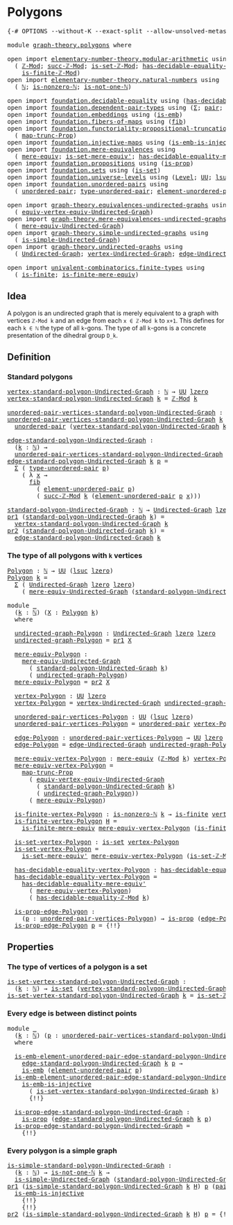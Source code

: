 # Polygons

<pre class="Agda"><a id="21" class="Symbol">{-#</a> <a id="25" class="Keyword">OPTIONS</a> <a id="33" class="Pragma">--without-K</a> <a id="45" class="Pragma">--exact-split</a> <a id="59" class="Pragma">--allow-unsolved-metas</a> <a id="82" class="Symbol">#-}</a>

<a id="87" class="Keyword">module</a> <a id="94" href="graph-theory.polygons.html" class="Module">graph-theory.polygons</a> <a id="116" class="Keyword">where</a>

<a id="123" class="Keyword">open</a> <a id="128" class="Keyword">import</a> <a id="135" href="elementary-number-theory.modular-arithmetic.html" class="Module">elementary-number-theory.modular-arithmetic</a> <a id="179" class="Keyword">using</a>
  <a id="187" class="Symbol">(</a> <a id="189" href="elementary-number-theory.modular-arithmetic.html#3648" class="Function">ℤ-Mod</a><a id="194" class="Symbol">;</a> <a id="196" href="elementary-number-theory.modular-arithmetic.html#5834" class="Function">succ-ℤ-Mod</a><a id="206" class="Symbol">;</a> <a id="208" href="elementary-number-theory.modular-arithmetic.html#4577" class="Function">is-set-ℤ-Mod</a><a id="220" class="Symbol">;</a> <a id="222" href="elementary-number-theory.modular-arithmetic.html#4298" class="Function">has-decidable-equality-ℤ-Mod</a><a id="250" class="Symbol">;</a>
    <a id="256" href="elementary-number-theory.modular-arithmetic.html#4893" class="Function">is-finite-ℤ-Mod</a><a id="271" class="Symbol">)</a>
<a id="273" class="Keyword">open</a> <a id="278" class="Keyword">import</a> <a id="285" href="elementary-number-theory.natural-numbers.html" class="Module">elementary-number-theory.natural-numbers</a> <a id="326" class="Keyword">using</a>
  <a id="334" class="Symbol">(</a> <a id="336" href="elementary-number-theory.natural-numbers.html#1530" class="Datatype">ℕ</a><a id="337" class="Symbol">;</a> <a id="339" href="elementary-number-theory.natural-numbers.html#2011" class="Function">is-nonzero-ℕ</a><a id="351" class="Symbol">;</a> <a id="353" href="elementary-number-theory.natural-numbers.html#2167" class="Function">is-not-one-ℕ</a><a id="365" class="Symbol">)</a>

<a id="368" class="Keyword">open</a> <a id="373" class="Keyword">import</a> <a id="380" href="foundation.decidable-equality.html" class="Module">foundation.decidable-equality</a> <a id="410" class="Keyword">using</a> <a id="416" class="Symbol">(</a><a id="417" href="foundation.decidable-equality.html#1796" class="Function">has-decidable-equality</a><a id="439" class="Symbol">)</a>
<a id="441" class="Keyword">open</a> <a id="446" class="Keyword">import</a> <a id="453" href="foundation.dependent-pair-types.html" class="Module">foundation.dependent-pair-types</a> <a id="485" class="Keyword">using</a> <a id="491" class="Symbol">(</a><a id="492" href="foundation-core.dependent-pair-types.html#515" class="Record">Σ</a><a id="493" class="Symbol">;</a> <a id="495" href="foundation-core.dependent-pair-types.html#588" class="InductiveConstructor">pair</a><a id="499" class="Symbol">;</a> <a id="501" href="foundation-core.dependent-pair-types.html#605" class="Field">pr1</a><a id="504" class="Symbol">;</a> <a id="506" href="foundation-core.dependent-pair-types.html#617" class="Field">pr2</a><a id="509" class="Symbol">)</a>
<a id="511" class="Keyword">open</a> <a id="516" class="Keyword">import</a> <a id="523" href="foundation.embeddings.html" class="Module">foundation.embeddings</a> <a id="545" class="Keyword">using</a> <a id="551" class="Symbol">(</a><a id="552" href="foundation-core.embeddings.html#992" class="Function">is-emb</a><a id="558" class="Symbol">)</a>
<a id="560" class="Keyword">open</a> <a id="565" class="Keyword">import</a> <a id="572" href="foundation.fibers-of-maps.html" class="Module">foundation.fibers-of-maps</a> <a id="598" class="Keyword">using</a> <a id="604" class="Symbol">(</a><a id="605" href="foundation-core.fibers-of-maps.html#942" class="Function">fib</a><a id="608" class="Symbol">)</a>
<a id="610" class="Keyword">open</a> <a id="615" class="Keyword">import</a> <a id="622" href="foundation.functoriality-propositional-truncation.html" class="Module">foundation.functoriality-propositional-truncation</a> <a id="672" class="Keyword">using</a>
  <a id="680" class="Symbol">(</a> <a id="682" href="foundation.functoriality-propositional-truncation.html#1456" class="Function">map-trunc-Prop</a><a id="696" class="Symbol">)</a>
<a id="698" class="Keyword">open</a> <a id="703" class="Keyword">import</a> <a id="710" href="foundation.injective-maps.html" class="Module">foundation.injective-maps</a> <a id="736" class="Keyword">using</a> <a id="742" class="Symbol">(</a><a id="743" href="foundation.injective-maps.html#4586" class="Function">is-emb-is-injective</a><a id="762" class="Symbol">)</a>
<a id="764" class="Keyword">open</a> <a id="769" class="Keyword">import</a> <a id="776" href="foundation.mere-equivalences.html" class="Module">foundation.mere-equivalences</a> <a id="805" class="Keyword">using</a>
  <a id="813" class="Symbol">(</a> <a id="815" href="foundation.mere-equivalences.html#1415" class="Function">mere-equiv</a><a id="825" class="Symbol">;</a> <a id="827" href="foundation.mere-equivalences.html#3474" class="Function">is-set-mere-equiv&#39;</a><a id="845" class="Symbol">;</a> <a id="847" href="foundation.mere-equivalences.html#4013" class="Function">has-decidable-equality-mere-equiv&#39;</a><a id="881" class="Symbol">)</a>
<a id="883" class="Keyword">open</a> <a id="888" class="Keyword">import</a> <a id="895" href="foundation.propositions.html" class="Module">foundation.propositions</a> <a id="919" class="Keyword">using</a> <a id="925" class="Symbol">(</a><a id="926" href="foundation-core.propositions.html#1309" class="Function">is-prop</a><a id="933" class="Symbol">)</a>
<a id="935" class="Keyword">open</a> <a id="940" class="Keyword">import</a> <a id="947" href="foundation.sets.html" class="Module">foundation.sets</a> <a id="963" class="Keyword">using</a> <a id="969" class="Symbol">(</a><a id="970" href="foundation-core.sets.html#1113" class="Function">is-set</a><a id="976" class="Symbol">)</a>
<a id="978" class="Keyword">open</a> <a id="983" class="Keyword">import</a> <a id="990" href="foundation.universe-levels.html" class="Module">foundation.universe-levels</a> <a id="1017" class="Keyword">using</a> <a id="1023" class="Symbol">(</a><a id="1024" href="Agda.Primitive.html#597" class="Postulate">Level</a><a id="1029" class="Symbol">;</a> <a id="1031" href="foundation-core.universe-levels.html#235" class="Primitive">UU</a><a id="1033" class="Symbol">;</a> <a id="1035" href="Agda.Primitive.html#780" class="Primitive">lsuc</a><a id="1039" class="Symbol">;</a> <a id="1041" href="Agda.Primitive.html#764" class="Primitive">lzero</a><a id="1046" class="Symbol">)</a>
<a id="1048" class="Keyword">open</a> <a id="1053" class="Keyword">import</a> <a id="1060" href="foundation.unordered-pairs.html" class="Module">foundation.unordered-pairs</a> <a id="1087" class="Keyword">using</a>
  <a id="1095" class="Symbol">(</a> <a id="1097" href="foundation.unordered-pairs.html#2387" class="Function">unordered-pair</a><a id="1111" class="Symbol">;</a> <a id="1113" href="foundation.unordered-pairs.html#2762" class="Function">type-unordered-pair</a><a id="1132" class="Symbol">;</a> <a id="1134" href="foundation.unordered-pairs.html#3488" class="Function">element-unordered-pair</a><a id="1156" class="Symbol">)</a>

<a id="1159" class="Keyword">open</a> <a id="1164" class="Keyword">import</a> <a id="1171" href="graph-theory.equivalences-undirected-graphs.html" class="Module">graph-theory.equivalences-undirected-graphs</a> <a id="1215" class="Keyword">using</a>
  <a id="1223" class="Symbol">(</a> <a id="1225" href="graph-theory.equivalences-undirected-graphs.html#2222" class="Function">equiv-vertex-equiv-Undirected-Graph</a><a id="1260" class="Symbol">)</a>
<a id="1262" class="Keyword">open</a> <a id="1267" class="Keyword">import</a> <a id="1274" href="graph-theory.mere-equivalences-undirected-graphs.html" class="Module">graph-theory.mere-equivalences-undirected-graphs</a> <a id="1323" class="Keyword">using</a>
  <a id="1331" class="Symbol">(</a> <a id="1333" href="graph-theory.mere-equivalences-undirected-graphs.html#1028" class="Function">mere-equiv-Undirected-Graph</a><a id="1360" class="Symbol">)</a>
<a id="1362" class="Keyword">open</a> <a id="1367" class="Keyword">import</a> <a id="1374" href="graph-theory.simple-undirected-graphs.html" class="Module">graph-theory.simple-undirected-graphs</a> <a id="1412" class="Keyword">using</a>
  <a id="1420" class="Symbol">(</a> <a id="1422" href="graph-theory.simple-undirected-graphs.html#1589" class="Function">is-simple-Undirected-Graph</a><a id="1448" class="Symbol">)</a>
<a id="1450" class="Keyword">open</a> <a id="1455" class="Keyword">import</a> <a id="1462" href="graph-theory.undirected-graphs.html" class="Module">graph-theory.undirected-graphs</a> <a id="1493" class="Keyword">using</a>
  <a id="1501" class="Symbol">(</a> <a id="1503" href="graph-theory.undirected-graphs.html#785" class="Function">Undirected-Graph</a><a id="1519" class="Symbol">;</a> <a id="1521" href="graph-theory.undirected-graphs.html#981" class="Function">vertex-Undirected-Graph</a><a id="1544" class="Symbol">;</a> <a id="1546" href="graph-theory.undirected-graphs.html#1651" class="Function">edge-Undirected-Graph</a><a id="1567" class="Symbol">)</a>

<a id="1570" class="Keyword">open</a> <a id="1575" class="Keyword">import</a> <a id="1582" href="univalent-combinatorics.finite-types.html" class="Module">univalent-combinatorics.finite-types</a> <a id="1619" class="Keyword">using</a>
  <a id="1627" class="Symbol">(</a> <a id="1629" href="univalent-combinatorics.finite-types.html#4138" class="Function">is-finite</a><a id="1638" class="Symbol">;</a> <a id="1640" href="univalent-combinatorics.finite-types.html#7532" class="Function">is-finite-mere-equiv</a><a id="1660" class="Symbol">)</a>
</pre>
## Idea

A polygon is an undirected graph that is merely equivalent to a graph with vertices `ℤ-Mod k` and an edge from each `x ∈ ℤ-Mod k` to `x+1`. This defines for each `k ∈ ℕ` the type of all `k`-gons. The type of all `k`-gons is a concrete presentation of the dihedral group `D_k`.

## Definition

### Standard polygons

<pre class="Agda"><a id="vertex-standard-polygon-Undirected-Graph"></a><a id="2000" href="graph-theory.polygons.html#2000" class="Function">vertex-standard-polygon-Undirected-Graph</a> <a id="2041" class="Symbol">:</a> <a id="2043" href="elementary-number-theory.natural-numbers.html#1530" class="Datatype">ℕ</a> <a id="2045" class="Symbol">→</a> <a id="2047" href="foundation-core.universe-levels.html#235" class="Primitive">UU</a> <a id="2050" href="Agda.Primitive.html#764" class="Primitive">lzero</a>
<a id="2056" href="graph-theory.polygons.html#2000" class="Function">vertex-standard-polygon-Undirected-Graph</a> <a id="2097" href="graph-theory.polygons.html#2097" class="Bound">k</a> <a id="2099" class="Symbol">=</a> <a id="2101" href="elementary-number-theory.modular-arithmetic.html#3648" class="Function">ℤ-Mod</a> <a id="2107" href="graph-theory.polygons.html#2097" class="Bound">k</a>

<a id="unordered-pair-vertices-standard-polygon-Undirected-Graph"></a><a id="2110" href="graph-theory.polygons.html#2110" class="Function">unordered-pair-vertices-standard-polygon-Undirected-Graph</a> <a id="2168" class="Symbol">:</a> <a id="2170" href="elementary-number-theory.natural-numbers.html#1530" class="Datatype">ℕ</a> <a id="2172" class="Symbol">→</a> <a id="2174" href="foundation-core.universe-levels.html#235" class="Primitive">UU</a> <a id="2177" class="Symbol">(</a><a id="2178" href="Agda.Primitive.html#780" class="Primitive">lsuc</a> <a id="2183" href="Agda.Primitive.html#764" class="Primitive">lzero</a><a id="2188" class="Symbol">)</a>
<a id="2190" href="graph-theory.polygons.html#2110" class="Function">unordered-pair-vertices-standard-polygon-Undirected-Graph</a> <a id="2248" href="graph-theory.polygons.html#2248" class="Bound">k</a> <a id="2250" class="Symbol">=</a>
  <a id="2254" href="foundation.unordered-pairs.html#2387" class="Function">unordered-pair</a> <a id="2269" class="Symbol">(</a><a id="2270" href="graph-theory.polygons.html#2000" class="Function">vertex-standard-polygon-Undirected-Graph</a> <a id="2311" href="graph-theory.polygons.html#2248" class="Bound">k</a><a id="2312" class="Symbol">)</a>

<a id="edge-standard-polygon-Undirected-Graph"></a><a id="2315" href="graph-theory.polygons.html#2315" class="Function">edge-standard-polygon-Undirected-Graph</a> <a id="2354" class="Symbol">:</a>
  <a id="2358" class="Symbol">(</a><a id="2359" href="graph-theory.polygons.html#2359" class="Bound">k</a> <a id="2361" class="Symbol">:</a> <a id="2363" href="elementary-number-theory.natural-numbers.html#1530" class="Datatype">ℕ</a><a id="2364" class="Symbol">)</a> <a id="2366" class="Symbol">→</a>
  <a id="2370" href="graph-theory.polygons.html#2110" class="Function">unordered-pair-vertices-standard-polygon-Undirected-Graph</a> <a id="2428" href="graph-theory.polygons.html#2359" class="Bound">k</a> <a id="2430" class="Symbol">→</a> <a id="2432" href="foundation-core.universe-levels.html#235" class="Primitive">UU</a> <a id="2435" href="Agda.Primitive.html#764" class="Primitive">lzero</a>
<a id="2441" href="graph-theory.polygons.html#2315" class="Function">edge-standard-polygon-Undirected-Graph</a> <a id="2480" href="graph-theory.polygons.html#2480" class="Bound">k</a> <a id="2482" href="graph-theory.polygons.html#2482" class="Bound">p</a> <a id="2484" class="Symbol">=</a>
  <a id="2488" href="foundation-core.dependent-pair-types.html#515" class="Record">Σ</a> <a id="2490" class="Symbol">(</a> <a id="2492" href="foundation.unordered-pairs.html#2762" class="Function">type-unordered-pair</a> <a id="2512" href="graph-theory.polygons.html#2482" class="Bound">p</a><a id="2513" class="Symbol">)</a>
    <a id="2519" class="Symbol">(</a> <a id="2521" class="Symbol">λ</a> <a id="2523" href="graph-theory.polygons.html#2523" class="Bound">x</a> <a id="2525" class="Symbol">→</a>
      <a id="2533" href="foundation-core.fibers-of-maps.html#942" class="Function">fib</a>
        <a id="2545" class="Symbol">(</a> <a id="2547" href="foundation.unordered-pairs.html#3488" class="Function">element-unordered-pair</a> <a id="2570" href="graph-theory.polygons.html#2482" class="Bound">p</a><a id="2571" class="Symbol">)</a>
        <a id="2581" class="Symbol">(</a> <a id="2583" href="elementary-number-theory.modular-arithmetic.html#5834" class="Function">succ-ℤ-Mod</a> <a id="2594" href="graph-theory.polygons.html#2480" class="Bound">k</a> <a id="2596" class="Symbol">(</a><a id="2597" href="foundation.unordered-pairs.html#3488" class="Function">element-unordered-pair</a> <a id="2620" href="graph-theory.polygons.html#2482" class="Bound">p</a> <a id="2622" href="graph-theory.polygons.html#2523" class="Bound">x</a><a id="2623" class="Symbol">)))</a>

<a id="standard-polygon-Undirected-Graph"></a><a id="2628" href="graph-theory.polygons.html#2628" class="Function">standard-polygon-Undirected-Graph</a> <a id="2662" class="Symbol">:</a> <a id="2664" href="elementary-number-theory.natural-numbers.html#1530" class="Datatype">ℕ</a> <a id="2666" class="Symbol">→</a> <a id="2668" href="graph-theory.undirected-graphs.html#785" class="Function">Undirected-Graph</a> <a id="2685" href="Agda.Primitive.html#764" class="Primitive">lzero</a> <a id="2691" href="Agda.Primitive.html#764" class="Primitive">lzero</a>
<a id="2697" href="foundation-core.dependent-pair-types.html#605" class="Field">pr1</a> <a id="2701" class="Symbol">(</a><a id="2702" href="graph-theory.polygons.html#2628" class="Function">standard-polygon-Undirected-Graph</a> <a id="2736" href="graph-theory.polygons.html#2736" class="Bound">k</a><a id="2737" class="Symbol">)</a> <a id="2739" class="Symbol">=</a>
  <a id="2743" href="graph-theory.polygons.html#2000" class="Function">vertex-standard-polygon-Undirected-Graph</a> <a id="2784" href="graph-theory.polygons.html#2736" class="Bound">k</a>
<a id="2786" href="foundation-core.dependent-pair-types.html#617" class="Field">pr2</a> <a id="2790" class="Symbol">(</a><a id="2791" href="graph-theory.polygons.html#2628" class="Function">standard-polygon-Undirected-Graph</a> <a id="2825" href="graph-theory.polygons.html#2825" class="Bound">k</a><a id="2826" class="Symbol">)</a> <a id="2828" class="Symbol">=</a>
  <a id="2832" href="graph-theory.polygons.html#2315" class="Function">edge-standard-polygon-Undirected-Graph</a> <a id="2871" href="graph-theory.polygons.html#2825" class="Bound">k</a>
</pre>
### The type of all polygons with `k` vertices

<pre class="Agda"><a id="Polygon"></a><a id="2934" href="graph-theory.polygons.html#2934" class="Function">Polygon</a> <a id="2942" class="Symbol">:</a> <a id="2944" href="elementary-number-theory.natural-numbers.html#1530" class="Datatype">ℕ</a> <a id="2946" class="Symbol">→</a> <a id="2948" href="foundation-core.universe-levels.html#235" class="Primitive">UU</a> <a id="2951" class="Symbol">(</a><a id="2952" href="Agda.Primitive.html#780" class="Primitive">lsuc</a> <a id="2957" href="Agda.Primitive.html#764" class="Primitive">lzero</a><a id="2962" class="Symbol">)</a>
<a id="2964" href="graph-theory.polygons.html#2934" class="Function">Polygon</a> <a id="2972" href="graph-theory.polygons.html#2972" class="Bound">k</a> <a id="2974" class="Symbol">=</a>
  <a id="2978" href="foundation-core.dependent-pair-types.html#515" class="Record">Σ</a> <a id="2980" class="Symbol">(</a> <a id="2982" href="graph-theory.undirected-graphs.html#785" class="Function">Undirected-Graph</a> <a id="2999" href="Agda.Primitive.html#764" class="Primitive">lzero</a> <a id="3005" href="Agda.Primitive.html#764" class="Primitive">lzero</a><a id="3010" class="Symbol">)</a>
    <a id="3016" class="Symbol">(</a> <a id="3018" href="graph-theory.mere-equivalences-undirected-graphs.html#1028" class="Function">mere-equiv-Undirected-Graph</a> <a id="3046" class="Symbol">(</a><a id="3047" href="graph-theory.polygons.html#2628" class="Function">standard-polygon-Undirected-Graph</a> <a id="3081" href="graph-theory.polygons.html#2972" class="Bound">k</a><a id="3082" class="Symbol">))</a>

<a id="3086" class="Keyword">module</a> <a id="3093" href="graph-theory.polygons.html#3093" class="Module">_</a>
  <a id="3097" class="Symbol">(</a><a id="3098" href="graph-theory.polygons.html#3098" class="Bound">k</a> <a id="3100" class="Symbol">:</a> <a id="3102" href="elementary-number-theory.natural-numbers.html#1530" class="Datatype">ℕ</a><a id="3103" class="Symbol">)</a> <a id="3105" class="Symbol">(</a><a id="3106" href="graph-theory.polygons.html#3106" class="Bound">X</a> <a id="3108" class="Symbol">:</a> <a id="3110" href="graph-theory.polygons.html#2934" class="Function">Polygon</a> <a id="3118" href="graph-theory.polygons.html#3098" class="Bound">k</a><a id="3119" class="Symbol">)</a>
  <a id="3123" class="Keyword">where</a>
  
  <a id="3134" href="graph-theory.polygons.html#3134" class="Function">undirected-graph-Polygon</a> <a id="3159" class="Symbol">:</a> <a id="3161" href="graph-theory.undirected-graphs.html#785" class="Function">Undirected-Graph</a> <a id="3178" href="Agda.Primitive.html#764" class="Primitive">lzero</a> <a id="3184" href="Agda.Primitive.html#764" class="Primitive">lzero</a>
  <a id="3192" href="graph-theory.polygons.html#3134" class="Function">undirected-graph-Polygon</a> <a id="3217" class="Symbol">=</a> <a id="3219" href="foundation-core.dependent-pair-types.html#605" class="Field">pr1</a> <a id="3223" href="graph-theory.polygons.html#3106" class="Bound">X</a>

  <a id="3228" href="graph-theory.polygons.html#3228" class="Function">mere-equiv-Polygon</a> <a id="3247" class="Symbol">:</a>
    <a id="3253" href="graph-theory.mere-equivalences-undirected-graphs.html#1028" class="Function">mere-equiv-Undirected-Graph</a>
      <a id="3287" class="Symbol">(</a> <a id="3289" href="graph-theory.polygons.html#2628" class="Function">standard-polygon-Undirected-Graph</a> <a id="3323" href="graph-theory.polygons.html#3098" class="Bound">k</a><a id="3324" class="Symbol">)</a>
      <a id="3332" class="Symbol">(</a> <a id="3334" href="graph-theory.polygons.html#3134" class="Function">undirected-graph-Polygon</a><a id="3358" class="Symbol">)</a>
  <a id="3362" href="graph-theory.polygons.html#3228" class="Function">mere-equiv-Polygon</a> <a id="3381" class="Symbol">=</a> <a id="3383" href="foundation-core.dependent-pair-types.html#617" class="Field">pr2</a> <a id="3387" href="graph-theory.polygons.html#3106" class="Bound">X</a>

  <a id="3392" href="graph-theory.polygons.html#3392" class="Function">vertex-Polygon</a> <a id="3407" class="Symbol">:</a> <a id="3409" href="foundation-core.universe-levels.html#235" class="Primitive">UU</a> <a id="3412" href="Agda.Primitive.html#764" class="Primitive">lzero</a>
  <a id="3420" href="graph-theory.polygons.html#3392" class="Function">vertex-Polygon</a> <a id="3435" class="Symbol">=</a> <a id="3437" href="graph-theory.undirected-graphs.html#981" class="Function">vertex-Undirected-Graph</a> <a id="3461" href="graph-theory.polygons.html#3134" class="Function">undirected-graph-Polygon</a>

  <a id="3489" href="graph-theory.polygons.html#3489" class="Function">unordered-pair-vertices-Polygon</a> <a id="3521" class="Symbol">:</a> <a id="3523" href="foundation-core.universe-levels.html#235" class="Primitive">UU</a> <a id="3526" class="Symbol">(</a><a id="3527" href="Agda.Primitive.html#780" class="Primitive">lsuc</a> <a id="3532" href="Agda.Primitive.html#764" class="Primitive">lzero</a><a id="3537" class="Symbol">)</a>
  <a id="3541" href="graph-theory.polygons.html#3489" class="Function">unordered-pair-vertices-Polygon</a> <a id="3573" class="Symbol">=</a> <a id="3575" href="foundation.unordered-pairs.html#2387" class="Function">unordered-pair</a> <a id="3590" href="graph-theory.polygons.html#3392" class="Function">vertex-Polygon</a>

  <a id="3608" href="graph-theory.polygons.html#3608" class="Function">edge-Polygon</a> <a id="3621" class="Symbol">:</a> <a id="3623" href="graph-theory.polygons.html#3489" class="Function">unordered-pair-vertices-Polygon</a> <a id="3655" class="Symbol">→</a> <a id="3657" href="foundation-core.universe-levels.html#235" class="Primitive">UU</a> <a id="3660" href="Agda.Primitive.html#764" class="Primitive">lzero</a>
  <a id="3668" href="graph-theory.polygons.html#3608" class="Function">edge-Polygon</a> <a id="3681" class="Symbol">=</a> <a id="3683" href="graph-theory.undirected-graphs.html#1651" class="Function">edge-Undirected-Graph</a> <a id="3705" href="graph-theory.polygons.html#3134" class="Function">undirected-graph-Polygon</a>

  <a id="3733" href="graph-theory.polygons.html#3733" class="Function">mere-equiv-vertex-Polygon</a> <a id="3759" class="Symbol">:</a> <a id="3761" href="foundation.mere-equivalences.html#1415" class="Function">mere-equiv</a> <a id="3772" class="Symbol">(</a><a id="3773" href="elementary-number-theory.modular-arithmetic.html#3648" class="Function">ℤ-Mod</a> <a id="3779" href="graph-theory.polygons.html#3098" class="Bound">k</a><a id="3780" class="Symbol">)</a> <a id="3782" href="graph-theory.polygons.html#3392" class="Function">vertex-Polygon</a>
  <a id="3799" href="graph-theory.polygons.html#3733" class="Function">mere-equiv-vertex-Polygon</a> <a id="3825" class="Symbol">=</a>
    <a id="3831" href="foundation.functoriality-propositional-truncation.html#1456" class="Function">map-trunc-Prop</a>
      <a id="3852" class="Symbol">(</a> <a id="3854" href="graph-theory.equivalences-undirected-graphs.html#2222" class="Function">equiv-vertex-equiv-Undirected-Graph</a>
        <a id="3898" class="Symbol">(</a> <a id="3900" href="graph-theory.polygons.html#2628" class="Function">standard-polygon-Undirected-Graph</a> <a id="3934" href="graph-theory.polygons.html#3098" class="Bound">k</a><a id="3935" class="Symbol">)</a>
        <a id="3945" class="Symbol">(</a> <a id="3947" href="graph-theory.polygons.html#3134" class="Function">undirected-graph-Polygon</a><a id="3971" class="Symbol">))</a>
      <a id="3980" class="Symbol">(</a> <a id="3982" href="graph-theory.polygons.html#3228" class="Function">mere-equiv-Polygon</a><a id="4000" class="Symbol">)</a>

  <a id="4005" href="graph-theory.polygons.html#4005" class="Function">is-finite-vertex-Polygon</a> <a id="4030" class="Symbol">:</a> <a id="4032" href="elementary-number-theory.natural-numbers.html#2011" class="Function">is-nonzero-ℕ</a> <a id="4045" href="graph-theory.polygons.html#3098" class="Bound">k</a> <a id="4047" class="Symbol">→</a> <a id="4049" href="univalent-combinatorics.finite-types.html#4138" class="Function">is-finite</a> <a id="4059" href="graph-theory.polygons.html#3392" class="Function">vertex-Polygon</a>
  <a id="4076" href="graph-theory.polygons.html#4005" class="Function">is-finite-vertex-Polygon</a> <a id="4101" href="graph-theory.polygons.html#4101" class="Bound">H</a> <a id="4103" class="Symbol">=</a>
    <a id="4109" href="univalent-combinatorics.finite-types.html#7532" class="Function">is-finite-mere-equiv</a> <a id="4130" href="graph-theory.polygons.html#3733" class="Function">mere-equiv-vertex-Polygon</a> <a id="4156" class="Symbol">(</a><a id="4157" href="elementary-number-theory.modular-arithmetic.html#4893" class="Function">is-finite-ℤ-Mod</a> <a id="4173" href="graph-theory.polygons.html#4101" class="Bound">H</a><a id="4174" class="Symbol">)</a>

  <a id="4179" href="graph-theory.polygons.html#4179" class="Function">is-set-vertex-Polygon</a> <a id="4201" class="Symbol">:</a> <a id="4203" href="foundation-core.sets.html#1113" class="Function">is-set</a> <a id="4210" href="graph-theory.polygons.html#3392" class="Function">vertex-Polygon</a>
  <a id="4227" href="graph-theory.polygons.html#4179" class="Function">is-set-vertex-Polygon</a> <a id="4249" class="Symbol">=</a>
    <a id="4255" href="foundation.mere-equivalences.html#3474" class="Function">is-set-mere-equiv&#39;</a> <a id="4274" href="graph-theory.polygons.html#3733" class="Function">mere-equiv-vertex-Polygon</a> <a id="4300" class="Symbol">(</a><a id="4301" href="elementary-number-theory.modular-arithmetic.html#4577" class="Function">is-set-ℤ-Mod</a> <a id="4314" href="graph-theory.polygons.html#3098" class="Bound">k</a><a id="4315" class="Symbol">)</a>

  <a id="4320" href="graph-theory.polygons.html#4320" class="Function">has-decidable-equality-vertex-Polygon</a> <a id="4358" class="Symbol">:</a> <a id="4360" href="foundation.decidable-equality.html#1796" class="Function">has-decidable-equality</a> <a id="4383" href="graph-theory.polygons.html#3392" class="Function">vertex-Polygon</a>
  <a id="4400" href="graph-theory.polygons.html#4320" class="Function">has-decidable-equality-vertex-Polygon</a> <a id="4438" class="Symbol">=</a>
    <a id="4444" href="foundation.mere-equivalences.html#4013" class="Function">has-decidable-equality-mere-equiv&#39;</a>
      <a id="4485" class="Symbol">(</a> <a id="4487" href="graph-theory.polygons.html#3733" class="Function">mere-equiv-vertex-Polygon</a><a id="4512" class="Symbol">)</a>
      <a id="4520" class="Symbol">(</a> <a id="4522" href="elementary-number-theory.modular-arithmetic.html#4298" class="Function">has-decidable-equality-ℤ-Mod</a> <a id="4551" href="graph-theory.polygons.html#3098" class="Bound">k</a><a id="4552" class="Symbol">)</a>

  <a id="4557" href="graph-theory.polygons.html#4557" class="Function">is-prop-edge-Polygon</a> <a id="4578" class="Symbol">:</a>
    <a id="4584" class="Symbol">(</a><a id="4585" href="graph-theory.polygons.html#4585" class="Bound">p</a> <a id="4587" class="Symbol">:</a> <a id="4589" href="graph-theory.polygons.html#3489" class="Function">unordered-pair-vertices-Polygon</a><a id="4620" class="Symbol">)</a> <a id="4622" class="Symbol">→</a> <a id="4624" href="foundation-core.propositions.html#1309" class="Function">is-prop</a> <a id="4632" class="Symbol">(</a><a id="4633" href="graph-theory.polygons.html#3608" class="Function">edge-Polygon</a> <a id="4646" href="graph-theory.polygons.html#4585" class="Bound">p</a><a id="4647" class="Symbol">)</a>
  <a id="4651" href="graph-theory.polygons.html#4557" class="Function">is-prop-edge-Polygon</a> <a id="4672" href="graph-theory.polygons.html#4672" class="Bound">p</a> <a id="4674" class="Symbol">=</a> <a id="4676" class="Hole">{!!}</a>
</pre>
## Properties

### The type of vertices of a polygon is a set

<pre class="Agda"><a id="is-set-vertex-standard-polygon-Undirected-Graph"></a><a id="4757" href="graph-theory.polygons.html#4757" class="Function">is-set-vertex-standard-polygon-Undirected-Graph</a> <a id="4805" class="Symbol">:</a>
  <a id="4809" class="Symbol">(</a><a id="4810" href="graph-theory.polygons.html#4810" class="Bound">k</a> <a id="4812" class="Symbol">:</a> <a id="4814" href="elementary-number-theory.natural-numbers.html#1530" class="Datatype">ℕ</a><a id="4815" class="Symbol">)</a> <a id="4817" class="Symbol">→</a> <a id="4819" href="foundation-core.sets.html#1113" class="Function">is-set</a> <a id="4826" class="Symbol">(</a><a id="4827" href="graph-theory.polygons.html#2000" class="Function">vertex-standard-polygon-Undirected-Graph</a> <a id="4868" href="graph-theory.polygons.html#4810" class="Bound">k</a><a id="4869" class="Symbol">)</a>
<a id="4871" href="graph-theory.polygons.html#4757" class="Function">is-set-vertex-standard-polygon-Undirected-Graph</a> <a id="4919" href="graph-theory.polygons.html#4919" class="Bound">k</a> <a id="4921" class="Symbol">=</a> <a id="4923" href="elementary-number-theory.modular-arithmetic.html#4577" class="Function">is-set-ℤ-Mod</a> <a id="4936" href="graph-theory.polygons.html#4919" class="Bound">k</a>
</pre>
### Every edge is between distinct points

<pre class="Agda"><a id="4994" class="Keyword">module</a> <a id="5001" href="graph-theory.polygons.html#5001" class="Module">_</a>
  <a id="5005" class="Symbol">(</a><a id="5006" href="graph-theory.polygons.html#5006" class="Bound">k</a> <a id="5008" class="Symbol">:</a> <a id="5010" href="elementary-number-theory.natural-numbers.html#1530" class="Datatype">ℕ</a><a id="5011" class="Symbol">)</a> <a id="5013" class="Symbol">(</a><a id="5014" href="graph-theory.polygons.html#5014" class="Bound">p</a> <a id="5016" class="Symbol">:</a> <a id="5018" href="graph-theory.polygons.html#2110" class="Function">unordered-pair-vertices-standard-polygon-Undirected-Graph</a> <a id="5076" href="graph-theory.polygons.html#5006" class="Bound">k</a><a id="5077" class="Symbol">)</a>
  <a id="5081" class="Keyword">where</a>
  
  <a id="5092" href="graph-theory.polygons.html#5092" class="Function">is-emb-element-unordered-pair-edge-standard-polygon-Undirected-Graph</a> <a id="5161" class="Symbol">:</a>
    <a id="5167" href="graph-theory.polygons.html#2315" class="Function">edge-standard-polygon-Undirected-Graph</a> <a id="5206" href="graph-theory.polygons.html#5006" class="Bound">k</a> <a id="5208" href="graph-theory.polygons.html#5014" class="Bound">p</a> <a id="5210" class="Symbol">→</a> 
    <a id="5217" href="foundation-core.embeddings.html#992" class="Function">is-emb</a> <a id="5224" class="Symbol">(</a><a id="5225" href="foundation.unordered-pairs.html#3488" class="Function">element-unordered-pair</a> <a id="5248" href="graph-theory.polygons.html#5014" class="Bound">p</a><a id="5249" class="Symbol">)</a>
  <a id="5253" href="graph-theory.polygons.html#5092" class="Function">is-emb-element-unordered-pair-edge-standard-polygon-Undirected-Graph</a> <a id="5322" href="graph-theory.polygons.html#5322" class="Bound">e</a> <a id="5324" class="Symbol">=</a>
    <a id="5330" href="foundation.injective-maps.html#4586" class="Function">is-emb-is-injective</a>
      <a id="5356" class="Symbol">(</a> <a id="5358" href="graph-theory.polygons.html#4757" class="Function">is-set-vertex-standard-polygon-Undirected-Graph</a> <a id="5406" href="graph-theory.polygons.html#5006" class="Bound">k</a><a id="5407" class="Symbol">)</a>
      <a id="5415" class="Hole">{!!}</a>

  <a id="5423" href="graph-theory.polygons.html#5423" class="Function">is-prop-edge-standard-polygon-Undirected-Graph</a> <a id="5470" class="Symbol">:</a>
    <a id="5476" href="foundation-core.propositions.html#1309" class="Function">is-prop</a> <a id="5484" class="Symbol">(</a><a id="5485" href="graph-theory.polygons.html#2315" class="Function">edge-standard-polygon-Undirected-Graph</a> <a id="5524" href="graph-theory.polygons.html#5006" class="Bound">k</a> <a id="5526" href="graph-theory.polygons.html#5014" class="Bound">p</a><a id="5527" class="Symbol">)</a>
  <a id="5531" href="graph-theory.polygons.html#5423" class="Function">is-prop-edge-standard-polygon-Undirected-Graph</a> <a id="5578" class="Symbol">=</a>
    <a id="5584" class="Hole">{!!}</a>
</pre>
### Every polygon is a simple graph

<pre class="Agda"><a id="is-simple-standard-polygon-Undirected-Graph"></a><a id="5639" href="graph-theory.polygons.html#5639" class="Function">is-simple-standard-polygon-Undirected-Graph</a> <a id="5683" class="Symbol">:</a>
  <a id="5687" class="Symbol">(</a><a id="5688" href="graph-theory.polygons.html#5688" class="Bound">k</a> <a id="5690" class="Symbol">:</a> <a id="5692" href="elementary-number-theory.natural-numbers.html#1530" class="Datatype">ℕ</a><a id="5693" class="Symbol">)</a> <a id="5695" class="Symbol">→</a> <a id="5697" href="elementary-number-theory.natural-numbers.html#2167" class="Function">is-not-one-ℕ</a> <a id="5710" href="graph-theory.polygons.html#5688" class="Bound">k</a> <a id="5712" class="Symbol">→</a>
  <a id="5716" href="graph-theory.simple-undirected-graphs.html#1589" class="Function">is-simple-Undirected-Graph</a> <a id="5743" class="Symbol">(</a><a id="5744" href="graph-theory.polygons.html#2628" class="Function">standard-polygon-Undirected-Graph</a> <a id="5778" href="graph-theory.polygons.html#5688" class="Bound">k</a><a id="5779" class="Symbol">)</a>
<a id="5781" href="foundation-core.dependent-pair-types.html#605" class="Field">pr1</a> <a id="5785" class="Symbol">(</a><a id="5786" href="graph-theory.polygons.html#5639" class="Function">is-simple-standard-polygon-Undirected-Graph</a> <a id="5830" href="graph-theory.polygons.html#5830" class="Bound">k</a> <a id="5832" href="graph-theory.polygons.html#5832" class="Bound">H</a><a id="5833" class="Symbol">)</a> <a id="5835" href="graph-theory.polygons.html#5835" class="Bound">p</a> <a id="5837" class="Symbol">(</a><a id="5838" href="foundation-core.dependent-pair-types.html#588" class="InductiveConstructor">pair</a> <a id="5843" href="graph-theory.polygons.html#5843" class="Bound">x</a> <a id="5845" class="Symbol">(</a><a id="5846" href="foundation-core.dependent-pair-types.html#588" class="InductiveConstructor">pair</a> <a id="5851" href="graph-theory.polygons.html#5851" class="Bound">y</a> <a id="5853" href="graph-theory.polygons.html#5853" class="Bound">α</a><a id="5854" class="Symbol">))</a> <a id="5857" class="Symbol">=</a>
  <a id="5861" href="foundation.injective-maps.html#4586" class="Function">is-emb-is-injective</a>
    <a id="5885" class="Hole">{!!}</a>
    <a id="5894" class="Hole">{!!}</a>
<a id="5899" href="foundation-core.dependent-pair-types.html#617" class="Field">pr2</a> <a id="5903" class="Symbol">(</a><a id="5904" href="graph-theory.polygons.html#5639" class="Function">is-simple-standard-polygon-Undirected-Graph</a> <a id="5948" href="graph-theory.polygons.html#5948" class="Bound">k</a> <a id="5950" href="graph-theory.polygons.html#5950" class="Bound">H</a><a id="5951" class="Symbol">)</a> <a id="5953" href="graph-theory.polygons.html#5953" class="Bound">p</a> <a id="5955" class="Symbol">=</a> <a id="5957" class="Hole">{!!}</a>
</pre>
